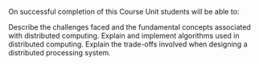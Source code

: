 On successful completion of this Course Unit students will be able to:

Describe the challenges faced and the fundamental concepts associated with distributed computing.
Explain and implement algorithms used in distributed computing.
Explain the trade-offs involved when designing a distributed processing system.
